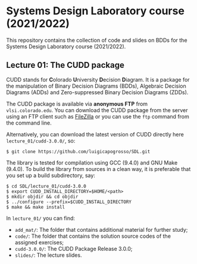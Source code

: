 # Systems Design Laboratory course (2021/2022) #

This repository contains the collection of code and slides on BDDs for the Systems Design Laboratory course (2021/2022).

## Lecture 01: The CUDD package ##

CUDD stands for **C**olorado **U**niversity **D**ecision **D**iagram. It is a package for the manipulation of Binary Decision Diagrams (BDDs), Algebraic Decision Diagrams (ADDs) and Zero-suppressed Binary Decision Diagrams (ZDDs).

The CUDD package is available via **anonymous FTP** from `vlsi.colorado.edu`. You can download the CUDD package from the server using an FTP client such as [FileZilla](https://filezilla-project.org/) or you can use the `ftp` command from the command line. 

Alternatively, you can download the latest version of CUDD directly here `lecture_01/cudd-3.0.0/`, so:
```
$ git clone https://github.com/luigicapogrosso/SDL.git
```

The library is tested for compilation using GCC (9.4.0) and GNU Make (9.4.0). To build the library from sources in a clean way, it is preferable that you set up a build subdirectory, say:
```
$ cd SDL/lecture_01/cudd-3.0.0
$ export CUDD_INSTALL_DIRECTORY=$HOME/<path>
$ mkdir objdir && cd objdir
$ ../configure --prefix=$CUDD_INSTALL_DIRECTORY
$ make && make install
```

In `lecture_01/` you can find:
* `add_mat/`: The folder that contains additional material for further study;
* `code/`: The folder that contains the solution source codes of the assigned exercises;
* `cudd-3.0.0/`: The CUDD Package Release 3.0.0;
* `slides/`: The lecture slides.